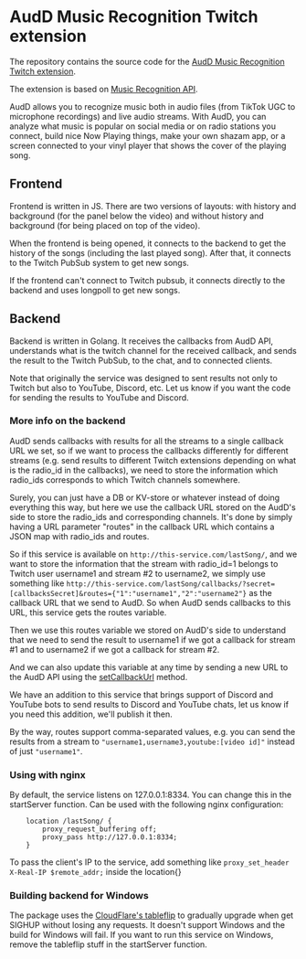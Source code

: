 # AudD Music Recognition Twitch extension

The repository contains the source code for the [AudD Music Recognition Twitch extension](https://dashboard.twitch.tv/extensions/ikcbah7wbue48v7doo4edulmxblt64-0.0.1).

The extension is based on [Music Recognition API](https://audd.io/).

AudD allows you to recognize music both in audio files (from TikTok UGC to microphone recordings) and live audio streams. With AudD, you can analyze what music is popular on social media or on radio stations you connect, build nice Now Playing things, make your own shazam app, or a screen connected to your vinyl player that shows the cover of the playing song.

## Frontend

Frontend is written in JS. There are two versions of layouts: with history and background (for the panel below the video) and without history and background (for being placed on top of the video).

When the frontend is being opened, it connects to the backend to get the history of the songs (including the last played song). After that, it connects to the Twitch PubSub system to get new songs.

If the frontend can't connect to Twitch pubsub, it connects directly to the backend and uses longpoll to get new songs.

## Backend

Backend is written in Golang. It receives the callbacks from AudD API, understands what is the twitch channel for the received callback, and sends the result to the Twitch PubSub, to the chat, and to connected clients.

Note that originally the service was designed to sent results not only to Twitch but also to YouTube, Discord, etc. Let us know if you want the code for sending the results to YouTube and Discord.

### More info on the backend

AudD sends callbacks with results for all the streams to a single callback URL we set, so if we want to process the callbacks differently for different streams (e.g. send results to different Twitch extensions depending on what is the radio_id in the callbacks), we need to store the information which radio_ids corresponds to which Twitch channels
somewhere.

Surely, you can just have a DB or KV-store or whatever instead of doing everything this way, but here we use the callback URL stored on the AudD's side to store the radio_ids and corresponding channels. It's done by simply having a URL parameter "routes" in the callback URL which contains a JSON map with radio_ids and routes.

So if this service is available on `http://this-service.com/lastSong/`, and we want to store the information that the stream with radio_id=1 belongs to Twitch user username1 and stream #2 to username2, we simply use something like `http://this-service.com/lastSong/callbacks/?secret=[callbacksSecret]&routes={"1":"username1","2":"username2"}` as the callback URL that we send to AudD. So when AudD sends callbacks to this URL, this service gets the routes variable.

Then we use this routes variable we stored on AudD's side to understand that we need to send the result to username1 if we got a callback for stream #1 and to username2 if we got a callback for stream #2.

And we can also update this variable at any time by sending a new URL to the AudD API using the [setCallbackUrl](https://docs.audd.io/streams#2-set-the-url-for-callbacks) method.

We have an addition to this service that brings support of Discord and YouTube bots to send results to Discord and YouTube chats, let us know if you need this addition, we'll publish it then.

By the way, routes support comma-separated values, e.g. you can send the results from a stream to `"username1,username3,youtube:[video id]"` instead of just `"username1"`.

### Using with nginx

By default, the service listens on 127.0.0.1:8334. You can change this in the startServer function. Can be used with the following nginx configuration:

```
	location /lastSong/ {
		proxy_request_buffering off;
		proxy_pass http://127.0.0.1:8334;
	}
```

  To pass the client's IP to the service, add something like `proxy_set_header X-Real-IP $remote_addr;` inside the location{}

### Building backend for Windows

The package uses the [CloudFlare's tableflip](https://github.com/cloudflare/tableflip) to gradually upgrade when get SIGHUP without losing any requests. It doesn't support Windows and the build for Windows will fail. If you want to run this service on Windows, remove the tableflip stuff in the startServer function.
